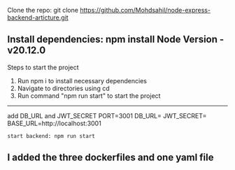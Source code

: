 Clone the repo: git clone https://github.com/Mohdsahil/node-express-backend-articture.git

Install dependencies: npm install
Node Version - v20.12.0
-------------------------------------------
Steps to start the project
1. Run npm i to install necessary dependencies
2. Navigate to directories using cd
3. Run command "npm run start" to start the project 

--------------------------------------------

add DB_URL and JWT_SECRET
PORT=3001
DB_URL=<YOUR DB URL>
JWT_SECRET=<YOUR SECRET>
BASE_URL=http://localhost:3001

```
start backend: npm run start
```
## I added the three dockerfiles and one yaml file

